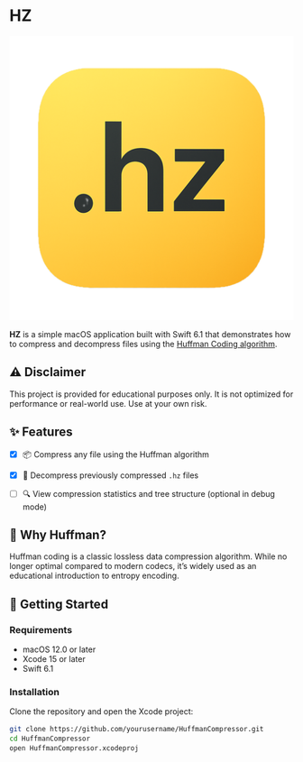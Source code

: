# HZ

<p align="center">
  <img src="https://raw.githubusercontent.com/htaschne/hz/refs/heads/main/hz/Assets.xcassets/AppIcon.appiconset/512.png" alt="Hz icon"/>
</p>

**HZ** is a simple macOS application built with Swift 6.1 that demonstrates how to compress and decompress files using the [Huffman Coding algorithm](https://en.wikipedia.org/wiki/Huffman_coding).

## ⚠️ Disclaimer
This project is provided for educational purposes only. It is not optimized for performance or real-world use. Use at your own risk.


## ✨ Features

- [x] 📦 Compress any file using the Huffman algorithm
- [x] 📂 Decompress previously compressed `.hz` files
- [ ] 🔍 View compression statistics and tree structure (optional in debug mode)


## 🧠 Why Huffman?

Huffman coding is a classic lossless data compression algorithm. While no longer optimal compared to modern codecs, it’s widely used as an educational introduction to entropy encoding.

## 🚀 Getting Started

### Requirements

- macOS 12.0 or later
- Xcode 15 or later
- Swift 6.1

### Installation

Clone the repository and open the Xcode project:

```bash
git clone https://github.com/yourusername/HuffmanCompressor.git
cd HuffmanCompressor
open HuffmanCompressor.xcodeproj
